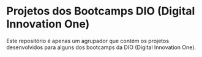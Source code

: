 # Projetos dos Bootcamps DIO (Digital Innovation One)

Este repositório é apenas um agrupador que contém os projetos desenvolvidos para alguns dos bootcamps da DIO (Digital Innovation One).

